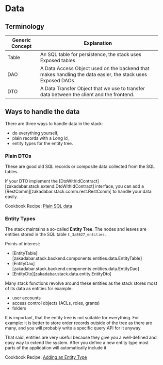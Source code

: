# Data

## Terminology

| Generic Concept | Explanation |
| ---- | ---- |
| Table | An SQL table for persistence, the stack uses Exposed tables. |
| DAO | A Data Access Object used on the backend that makes handling the data easier, the stack uses Exposed DAOs. |
| DTO | A Data Transfer Object that we use to transfer data between the client and the frontend. |

## Ways to handle the data

There are three ways to handle data in the stack:

* do everything yourself,
* plain records with a Long id,
* entity types for the entity tree.

### Plain DTOs

These are good old SQL records or composite data collected from the SQL tables.

If your DTO implement the [DtoWithIdContract][zakadabar.stack.extend.DtoWithIdContract] 
interface, you can add a [RestComm][zakadabar.stack.comm.rest.RestComm] to handle your
data easily.

Cookbook Recipe: [Plain SQL data](../cookbook/plain-sql-data.md)

### Entity Types

The stack maintains a so-called **Entity Tree**. The nodes and leaves are entities
stored in the SQL table `t_3a8627_entities`. 

Points of interest:

* [EntityTable][zakadabar.stack.backend.components.entities.data.EntityTable]
* [EntityDao][zakadabar.stack.backend.components.entities.data.EntityDao]
* [EntityDto][zakadabar.stack.data.entity.EntityDto]

Many stack functions revolve around these entities as the stack stores most of 
its data as entities for example:

* user accounts
* access control objects (ACLs, roles, grants)
* folders

It is important, that the entity tree is not suitable for everything. For example:
it is better to store order records outside of the tree as there are many, and 
you will probably write a specific query API for it anyway.

That said, entities are very useful because they give you a well-defined and easy
way to extend the system. After you define a new entity type most parts of the 
application will automatically include it.

Cookbook Recipe: [Adding an Entity Type](../cookbook/common/Entities.md#Add-a-New-Entity-Type)